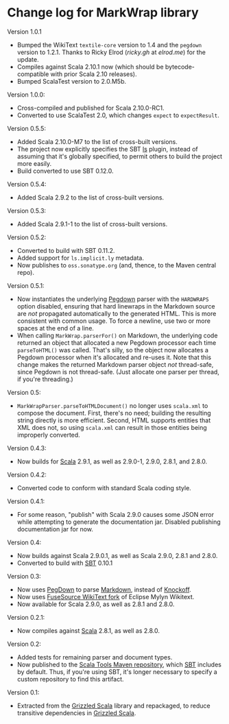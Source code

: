 # Change log for MarkWrap library

Version 1.0.1

* Bumped the WikiText `textile-core` version to 1.4 and the `pegdown`
  version to 1.2.1. Thanks to Ricky Elrod (*ricky.gh* at *elrod.me*) for
  the update.
* Compiles against Scala 2.10.1 now (which should be bytecode-compatible with
  prior Scala 2.10 releases).
* Bumped ScalaTest version to 2.0.M5b.

Version 1.0.0:

* Cross-compiled and published for Scala 2.10.0-RC1.
* Converted to use ScalaTest 2.0, which changes `expect` to `expectResult`.

Version 0.5.5:

* Added Scala 2.10.0-M7 to the list of cross-built versions.
* The project now explicitly specifies the SBT [ls][] plugin, instead of
  assuming that it's globally specified, to permit others to build the
  project more easily.
* Build converted to use SBT 0.12.0.

[ls]: https://github.com/softprops/ls

Version 0.5.4:

* Added Scala 2.9.2 to the list of cross-built versions.

Version 0.5.3:

* Added Scala 2.9.1-1 to the list of cross-built versions.

Version 0.5.2:

* Converted to build with SBT 0.11.2.
* Added support for `ls.implicit.ly` metadata.
* Now publishes to `oss.sonatype.org` (and, thence, to the Maven central repo).

Version 0.5.1:

* Now instantiates the underlying [Pegdown][] parser with the `HARDWRAPS`
  option disabled, ensuring that hard linewraps in the Markdown source are
  _not_ propagated automatically to the generated HTML. This is more
  consistent with common usage. To force a newline, use two or more spaces
  at the end of a line.
* When calling `MarkWrap.parserFor()` on Markdown, the underlying code
  returned an object that allocated a new Pegdown processor each time
  `parseToHTML()` was called. That's silly, so the object now allocates a
  Pegdown processor when it's allocated and re-uses it. Note that this
  change makes the returned Markdown parser object *not* thread-safe, since
  Pegdown is not thread-safe. (Just allocate one parser per thread, if
  you're threading.)

[Pegdown]: https://github.com/sirthias/pegdown

Version 0.5:

* `MarkWrapParser.parseToHTMLDocument()` no longer uses `scala.xml` to
  compose the document. First, there's no need; building the resulting
  string directly is more efficient. Second, HTML supports entities
  that XML does not, so using `scala.xml` can result in those entities
  being improperly converted.


Version 0.4.3:

* Now builds for [Scala][] 2.9.1, as well as 2.9.0-1, 2.9.0, 2.8.1, and 2.8.0.

[Scala]: http://www.scala-lang.org/

Version 0.4.2:

* Converted code to conform with standard Scala coding style.

Version 0.4.1:

* For some reason, "publish" with Scala 2.9.0 causes some JSON error while
  attempting to generate the documentation jar. Disabled publishing
  documentation jar for now.

Version 0.4:

* Now builds against Scala 2.9.0.1, as well as Scala 2.9.0, 2.8.1 and 2.8.0.
* Converted to build with [SBT][] 0.10.1

[SBT]: http://code.google.com/p/simple-build-tool/

Version 0.3:

* Now uses [PegDown][] to parse [Markdown][], instead of [Knockoff][].
* Now uses [FuseSource WikiText fork][] of Eclipse Mylyn Wikitext.
* Now available for Scala 2.9.0, as well as 2.8.1 and 2.8.0.

[PegDown]: http://pegdown.org
[Markdown]: http://daringfireball.net/projects/markdown/
[Knockoff]: http://tristanhunt.com/projects/knockoff/
[FuseSource WikiText fork]: https://github.com/fusesource/wikitext

Version 0.2.1:

* Now compiles against [Scala][] 2.8.1, as well as 2.8.0.

[Scala]: http://www.scala-lang.org/

Version 0.2:

* Added tests for remaining parser and document types.
* Now published to the [Scala Tools Maven repository][], which [SBT][]
  includes by default. Thus, if you're using SBT, it's longer necessary to
  specify a custom repository to find this artifact.

[Scala Tools Maven repository]: http://www.scala-tools.org/repo-releases/
[SBT]: http://code.google.com/p/simple-build-tool/

Version 0.1:

* Extracted from the [Grizzled Scala][] library and repackaged, to reduce
  transitive dependencies in [Grizzled Scala][].

[Grizzled Scala]: http://software.clapper.org/grizzled-scala/
